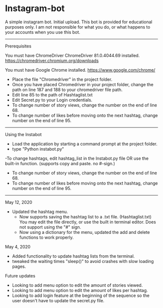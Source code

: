 # Instagram-bot
 A simple instagram bot. Initial upload.
 This bot is provided for educational purposes only. I am not responsible for what you do, or what happens to your accounts when you use this bot.

-----------------------------

Prerequisites

You must have ChromeDriver ChromeDriver 81.0.4044.69 installed.
https://chromedriver.chromium.org/downloads

You must have Google Chrome installed.
https://www.google.com/chrome/


  - Place the file "Chromedriver" in the project folder.
  - Once you have placed Chromedriver in your project folder, change the path on line 187 and 188 to your chromedriver file path.
  - Edit line 85 to the path of Hashtaglist.txt
  - Edit Secret.py to your Login credentials.
  - To change number of story views, change the number on the end of line 68.
  - To change number of likes before moving onto the next hashtag, change number on the end of line 95.


-----------------------------

Using the Instabot

- Load the application by starting a command prompt at the project folder.
- type "Python instabot.py"

-To change hashtags, edit hashtag_list in the Instabot.py file OR use the built-in function. (supports copy and paste. no #-sign.)
- To change number of story views, change the number on the end of line 68.
- To change number of likes before moving onto the next hashtag, change number on the end of line 95.

-----------------------------
May 12, 2020
- Updated the hashtag menu.
  - Now supports saving the hashtag list to a .txt file. (Hashtaglist.txt) You may edit the file directly, or use the built in terminal editor. Does not support using the "#" sign.
  - Now using a dictionary for the menu, updated the add and delete functions to work properly.

May 4, 2020
- Added functionality to update hashtag lists from the terminal.
- tweaked the waiting times "sleep()" to avoid crashes with slow loading pages.

Future updates

- Looking to add menu option to edit the amount of stories viewed.
- Looking to add menu option to edit the amount of likes per hashtag.
- Looking to add login feature at the beginning of the sequence so the
  user doesn't have to update the secret.py file.
